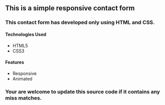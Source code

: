 ## This is a simple responsive contact form

### This contact form has developed only using HTML and CSS.

#### Technologies Used
* HTML5
* CSS3

#### Features
* Responsive
* Animated

### Your are welcome to update this source code if it contains any miss matches.